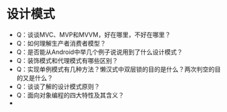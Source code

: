 # 设计模式



* Q：谈谈MVC、MVP和MVVM，好在哪里，不好在哪里？
* Q：如何理解生产者消费者模型？
* Q：是否能从Android中举几个例子说说用到了什么设计模式？
* Q：装饰模式和代理模式有哪些区别？
* Q：实现单例模式有几种方法？懒汉式中双层锁的目的是什么？两次判空的目的又是什么？
* Q：谈谈了解的设计模式原则？
* Q：面向对象编程的四大特性及其含义？
* 
